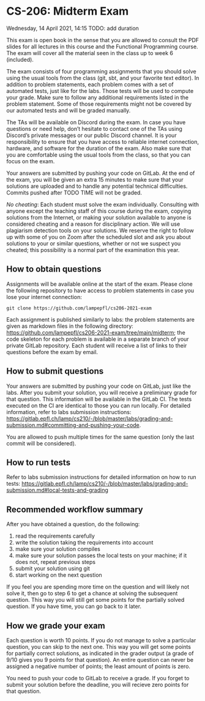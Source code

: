 # CS-206: Midterm Exam

Wednesday, 14 April 2021, 14:15 TODO: add duration

This exam is open book in the sense that you are allowed to consult the PDF slides for all lectures in this course and the Functional Programming course. The exam will cover all the material seen in the class up to week 6 (included).

The exam consists of four programming assignments that you should solve using the usual tools from the class (git, sbt, and your favorite text editor). In addition to problem statements, each problem comes with a set of automated tests, just like for the labs. Those tests will be used to compute your grade. Make sure to follow any additional requirements listed in the problem statement. Some of those requirements might not be covered by our automated tests and will be graded manually.

The TAs will be available on Discord during the exam. In case you have questions or need help, don’t hesitate to contact one of the TAs using Discord’s private messages or our public Discord channel. It is your responsibility to ensure that you have access to reliable internet connection, hardware, and software for the duration of the exam. Also make sure that you are comfortable using the usual tools from the class, so that you can focus on the exam.

Your answers are submitted by pushing your code on GitLab. At the end of the exam, you will be given an extra 15 minutes to make sure that your solutions are uploaded and to handle any potential technical difficulties. Commits pushed after TODO TIME will not be graded.

*No cheating*: Each student must solve the exam individually. Consulting with anyone except the teaching staff of this course during the exam, copying solutions from the Internet, or making your solution available to anyone is considered cheating and a reason for disciplinary action. We will use plagiarism detection tools on your solutions. We reserve the right to follow up with some of you on Zoom after the scheduled slot and ask you about solutions to your or similar questions, whether or not we suspect you cheated; this possibility is a normal part of the examination this year.

## How to obtain questions

Assignments will be available online at the start of the exam. Please clone the following repository to have access to problem statements in case you lose your internet connection:

```
git clone https://github.com/lampepfl/cs206-2021-exam
```

Each assignment is published similarly to labs: the problem statements are given as markdown files in the following directory: https://github.com/lampepfl/cs206-2021-exam/tree/main/midterm; the code skeleton for each problem is available in a separate branch of your private GitLab repository. Each student will receive a list of links to their questions before the exam by email.

## How to submit questions

Your answers are submitted by pushing your code on GitLab, just like the labs. After you submit your solution, you will receive a preliminary grade for that question. This information will be available in the GitLab CI. The tests executed on the CI are identical to those you can run locally. For detailed information, refer to labs submission instructions: https://gitlab.epfl.ch/lamp/cs210/-/blob/master/labs/grading-and-submission.md#committing-and-pushing-your-code.

You are allowed to push multiple times for the same question (only the last commit will be considered).

## How to run tests

Refer to labs submission instructions for detailed information on how to run tests: https://gitlab.epfl.ch/lamp/cs210/-/blob/master/labs/grading-and-submission.md#local-tests-and-grading

## Recommended workflow summary

After you have obtained a question, do the following:

1. read the requirements carefully
2. write the solution taking the requirements into account
3. make sure your solution compiles
4. make sure your solution passes the local tests on your machine; if it does not, repeat previous steps
5. submit your solution using git
6. start working on the next question

If you feel you are spending more time on the question and will likely not solve it, then go to step 6 to get a chance at solving the subsequent question. This way you will still get some points for the partially solved question. If you have time, you can go back to it later.

## How we grade your exam

Each question is worth 10 points. If you do not manage to solve a particular question, you can skip to the next one. This way you will get some points for partially correct solutions, as indicated in the grader output (a grade of 9/10 gives you 9 points for that question). An entire question can never be assigned a negative number of points; the least amount of points is zero.

You need to push your code to GitLab to receive a grade. If you forget to submit your solution before the deadline, you will recieve zero points for that question.

